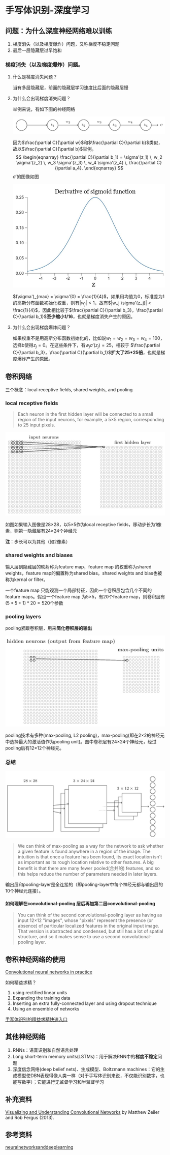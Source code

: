 # 手写体识别-深度学习

## 问题：为什么深度神经网络难以训练

1. 梯度消失（以及梯度爆炸）问题，又称梯度不稳定问题
2. 最后一层隐藏层过早饱和

### 梯度消失（以及梯度爆炸）问题。

1. 什么是梯度消失问题？

   当有多层隐藏层，前面的隐藏层学习速度比后面的隐藏层慢

2. 为什么会出现梯度消失问题？

   举例来说，有如下图的神经网络

   ![梯度消失问题举例](img/3梯度消失问题举例图.JPG)

   因为$\frac{\partial C}{\partial w}$和$\frac{\partial C}{\partial b}$类似，故以$\frac{\partial C}{\partial b}$举例。
   $$
   \begin{eqnarray}
   \frac{\partial C}{\partial b_1} = \sigma'(z_1) \, w_2 \sigma'(z_2) \,
    w_3 \sigma'(z_3) \, w_4 \sigma'(z_4) \, \frac{\partial C}{\partial a_4}.
   \end{eqnarray}
   $$
   $\sigma'$的图像如图

   ![sigma-prime](img/4sigma-prime.JPG)

   $(\sigma')_{max} = \sigma'(0) = \frac{1}{4}$，如果用均值为0，标准差为1的高斯分布函数初始化权重，则有$|w_j| < 1$，故有$|w_j \sigma'(z_j)| < \frac{1}{4}$，因此相比较于$\frac{\partial C}{\partial b_3}，\frac{\partial C}{\partial b_1}$**至少缩小1/16**，也就是梯度消失产生的原因。

3. 为什么会出现梯度爆炸问题？

   如果权重不是用高斯分布函数初始化的，比如说$w_1 = w_2 = w_3 = w_4 = 100$，选择b使得$z_j = 0$。在这些条件下，有$w_j \sigma'(z_j) = 25$，相较于 $\frac{\partial C}{\partial b_3}，\frac{\partial C}{\partial b_1}$**扩大了25*25倍**，也就是梯度爆炸产生的原因。



## 卷积网络

三个概念：local receptive fields, shared weights, and pooling

### local receptive fields

> Each neuron in the first hidden layer will be connected to a small region of the input neurons, for example, a 5×5 region, corresponding to 25 input pixels.

![local receptive fields](img/5local-receptive-fields.JPG)

如图如果输入图像是28×28，以5×5作为local receptive fields，移动步长为1像素，则第一隐藏层有24×24个神经元

**注**：步长可以为其他（如2像素）

### shared weights and biases

输入层到隐藏层的映射称为feature map，feature map 的权重称为shared weights，feature map的偏置称为shared bias。shared weights and bias也被称为kernal or filter。

一个feature map 只能观测一个局部特征，因此一个卷积层包含几个不同的feature maps。假设一个feature map 为5×5，有20个feature map，则卷积层有$(5*5+1)*20=520$个参数

### pooling layers

pooling紧跟卷积层，用来**简化卷积层的输出**

![pooling layer](img/6pooling-layer.JPG)

pooling技术有多种(max-pooling, L2 pooling)，max-pooling(即在2×2的神经元中选择最大的激活值作为pooling unit)。图中卷积层有24×24个神经元，经过pooling后有12×12个神经元。

### 总结

![convolutional neural network](img/7convolutional-neural-network.JPG)

> We can think of max-pooling as a way for the network to ask whether a given feature is found anywhere in a region of the image. The intuition is that once a feature has been found, its exact location isn't as important as its rough location relative to other features. A big benefit is that there are many fewer pooled(合并的) features, and so this helps reduce the number of parameters needed in later layers.

输出层和pooling-layer是全连接的（即pooling-layer中每个神经元都与输出层的10个神经元连接）。

#### 如何理解在convolutional-pooling 层后再加第二层convolutional-pooling 

> You can think of the second convolutional-pooling layer as having as input 12×12 "images", whose "pixels" represent the presence (or absence) of particular localized features in the original input image. That version is abstracted and condensed, but still has a lot of spatial structure, and so it makes sense to use a second convolutional-pooling layer.

## 卷积神经网络的使用

[Convolutional neural networks in practice](http://neuralnetworksanddeeplearning.com/chap6.html#convolutional_neural_networks_in_practice)

如何精益求精？

1. using rectified linear units
2. Expanding the training data
3. Inserting an extra fully-connected layer and using dropout technique 
4. Using an ensemble of networks

[手写体识别的精益求精快速入口](http://neuralnetworksanddeeplearning.com/chap6.html#problem_834310)

## 其他神经网络

1. RNNs：语音识别和自然语言处理
2. Long short-term memory units(LSTMs)：用于解决RNN中的**梯度不稳定**问题
3. 深度信念网络(deep belief nets)、生成模型、Boltzmann machines：它的生成模型使DBN表现得像人类一样（对于手写体识别来说，不仅能识别数字，也能写数字）；它能进行无监督学习和半监督学习

## 补充资料

[Visualizing and Understanding Convolutional Networks](http://arxiv.org/abs/1311.2901) by Matthew Zeiler and Rob Fergus (2013).

## 参考资料

[neuralnetworksanddeeplearning](http://neuralnetworksanddeeplearning.com/chap6.html)